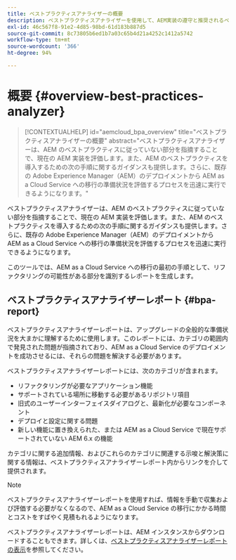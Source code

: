 ```yaml
---
title: ベストプラクティスアナライザーの概要
description: ベストプラクティスアナライザーを使用して、AEM実装の遵守と推奨されるベストプラクティスを評価する方法を説明します。
exl-id: 46c567f8-91e2-4d85-98bd-61d183b887d5
source-git-commit: 8c73805b6ed1b7a03c65b4d21a4252c1412a5742
workflow-type: tm+mt
source-wordcount: '366'
ht-degree: 94%

---
```


# 概要 {#overview-best-practices-analyzer}

>[!CONTEXTUALHELP]
>id="aemcloud_bpa_overview"
>title="ベストプラクティスアナライザーの概要"
>abstract="ベストプラクティスアナライザーは、AEM のベストプラクティスに従っていない部分を指摘することで、現在の AEM 実装を評価します。また、AEM のベストプラクティスを導入するための次の手順に関するガイダンスも提供します。さらに、既存の Adobe Experience Manager（AEM）のデプロイメントから AEM as a Cloud Service への移行の準備状況を評価するプロセスを迅速に実行できるようになります。"

ベストプラクティスアナライザーは、AEM のベストプラクティスに従っていない部分を指摘することで、現在の AEM 実装を評価します。また、AEM のベストプラクティスを導入するための次の手順に関するガイダンスも提供します。さらに、既存の Adobe Experience Manager（AEM）のデプロイメントから AEM as a Cloud Service への移行の準備状況を評価するプロセスを迅速に実行できるようになります。

このツールでは、AEM as a Cloud Service への移行の最初の手順として、リファクタリングの可能性がある部分を識別するレポートを生成します。

## ベストプラクティスアナライザーレポート {#bpa-report}

ベストプラクティスアナライザーレポートは、アップグレードの全般的な準備状況を大まかに理解するために使用します。このレポートには、カテゴリの範囲内で発見された問題が指摘されており、AEM as a Cloud Service のデプロイメントを成功させるには、それらの問題を解決する必要があります。

ベストプラクティスアナライザーレポートには、次のカテゴリが含まれます。

* リファクタリングが必要なアプリケーション機能
* サポートされている場所に移動する必要があるリポジトリ項目
* 旧式のユーザーインターフェイスダイアログと、最新化が必要なコンポーネント
* デプロイと設定に関する問題
* 新しい機能に置き換えられた、または AEM as a Cloud Service で現在サポートされていない AEM 6.x の機能

カテゴリに関する追加情報、およびこれらのカテゴリに関連する示唆と解決策に関する情報は、ベストプラクティスアナライザーレポート内からリンクを介して提供されます。

>[!NOTE]
>ベストプラクティスアナライザーレポートを使用すれば、情報を手動で収集および評価する必要がなくなるので、AEM as a Cloud Service の移行にかかる時間とコストをすばやく見積もれるようになります。

ベストプラクティスアナライザーレポートは、AEM インスタンスからダウンロードすることもできます。詳しくは、[ベストプラクティスアナライザーレポートの表示](/help/journey-migration/best-practices-analyzer/using-best-practices-analyzer.md#viewing-report)を参照してください。
